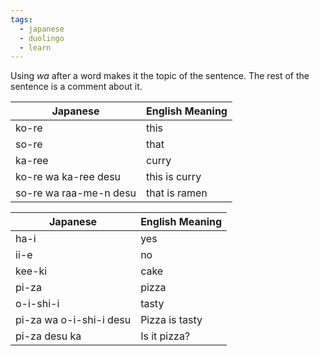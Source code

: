 ```yaml
---
tags:
  - japanese
  - duolingo
  - learn
---
```


Using *wa* after a word makes it the topic of the sentence. The rest of the sentence is a comment about it.

| Japanese               | English Meaning |
| ---------------------- | --------------- |
| ko-re                  | this            |
| so-re                  | that            |
| ka-ree                 | curry           |
| ko-re wa ka-ree desu   | this is curry   |
| so-re wa raa-me-n desu | that is ramen   |

| Japanese                | English Meaning |
| ----------------------- | --------------- |
| ha-i                    | yes             |
| ii-e                    | no              |
| kee-ki                  | cake            |
| pi-za                   | pizza           |
| o-i-shi-i               | tasty           |
| pi-za wa o-i-shi-i desu | Pizza is tasty  |
| pi-za desu ka           | Is it pizza?    |

